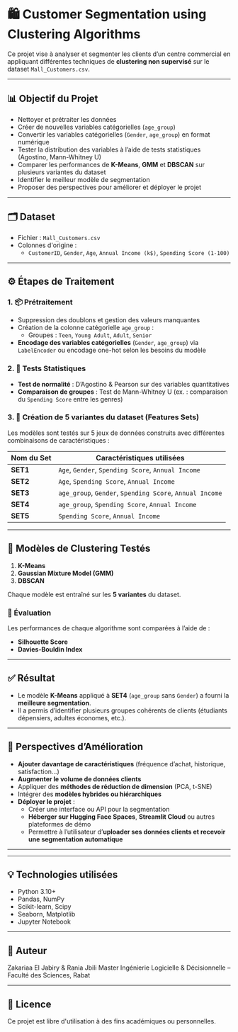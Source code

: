 # 🛍️ Customer Segmentation using Clustering Algorithms

Ce projet vise à analyser et segmenter les clients d’un centre commercial en appliquant différentes techniques de **clustering non supervisé** sur le dataset `Mall_Customers.csv`.

---

## 📊 Objectif du Projet

- Nettoyer et prétraiter les données
- Créer de nouvelles variables catégorielles (`age_group`)
- Convertir les variables catégorielles (`Gender`, `age_group`) en format numérique
- Tester la distribution des variables à l’aide de tests statistiques (Agostino, Mann-Whitney U)
- Comparer les performances de **K-Means**, **GMM** et **DBSCAN** sur plusieurs variantes du dataset
- Identifier le meilleur modèle de segmentation
- Proposer des perspectives pour améliorer et déployer le projet

---

## 🗂️ Dataset

- Fichier : `Mall_Customers.csv`
- Colonnes d'origine :
  - `CustomerID`, `Gender`, `Age`, `Annual Income (k$)`, `Spending Score (1-100)`

---

## ⚙️ Étapes de Traitement

### 1. 📦 Prétraitement

- Suppression des doublons et gestion des valeurs manquantes
- Création de la colonne catégorielle `age_group` :
  - Groupes : `Teen`, `Young Adult`, `Adult`, `Senior`
- **Encodage des variables catégorielles** (`Gender`, `age_group`) via `LabelEncoder` ou encodage one-hot selon les besoins du modèle

### 2. 🧪 Tests Statistiques

- **Test de normalité** : D’Agostino & Pearson sur des variables quantitatives
- **Comparaison de groupes** : Test de Mann-Whitney U (ex. : comparaison du `Spending Score` entre les genres)

### 3. 🧬 Création de 5 variantes du dataset (Features Sets)

Les modèles sont testés sur 5 jeux de données construits avec différentes combinaisons de caractéristiques :

| Nom du Set | Caractéristiques utilisées |
|------------|-----------------------------|
| **SET1**   | `Age`, `Gender`, `Spending Score`, `Annual Income` |
| **SET2**   | `Age`, `Spending Score`, `Annual Income` |
| **SET3**   | `age_group`, `Gender`, `Spending Score`, `Annual Income` |
| **SET4**   | `age_group`, `Spending Score`, `Annual Income` |
| **SET5**   | `Spending Score`, `Annual Income` |

---

## 🧠 Modèles de Clustering Testés

1. **K-Means**
2. **Gaussian Mixture Model (GMM)**
3. **DBSCAN**

Chaque modèle est entraîné sur les **5 variantes** du dataset.

### 🧮 Évaluation

Les performances de chaque algorithme sont comparées à l’aide de :

- **Silhouette Score**
- **Davies-Bouldin Index**

---

## ✅ Résultat

- Le modèle **K-Means** appliqué à **SET4** (`age_group` sans `Gender`) a fourni la **meilleure segmentation**.
- Il a permis d’identifier plusieurs groupes cohérents de clients (étudiants dépensiers, adultes économes, etc.).

---

## 🔭 Perspectives d’Amélioration

- **Ajouter davantage de caractéristiques** (fréquence d’achat, historique, satisfaction…)
- **Augmenter le volume de données clients**
- Appliquer des **méthodes de réduction de dimension** (PCA, t-SNE)
- Intégrer des **modèles hybrides ou hiérarchiques**
- **Déployer le projet** :
  - Créer une interface ou API pour la segmentation
  - **Héberger sur Hugging Face Spaces**, **Streamlit Cloud** ou autres plateformes de démo
  - Permettre à l’utilisateur d’**uploader ses données clients et recevoir une segmentation automatique**

---


---

## 💡 Technologies utilisées

- Python 3.10+
- Pandas, NumPy
- Scikit-learn, Scipy
- Seaborn, Matplotlib
- Jupyter Notebook

---

## 👤 Auteur

Zakariaa El Jabiry & Rania Jbili 
Master Ingénierie Logicielle & Décisionnelle – Faculté des Sciences, Rabat

---

## 📌 Licence

Ce projet est libre d'utilisation à des fins académiques ou personnelles.
